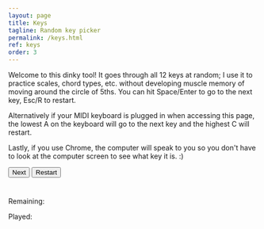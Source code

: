 ```yaml
---
layout: page
title: Keys
tagline: Random key picker
permalink: /keys.html
ref: keys
order: 3
---
```


<div>
  <p>
    Welcome to this dinky tool! It goes through all 12 keys at random; I use it to practice scales, chord types, etc. without developing muscle memory of moving around the circle of 5ths. You can hit Space/Enter to go to the next key, Esc/R to restart.
  </p>

  <p>
    Alternatively if your MIDI keyboard is plugged in when accessing this page, the lowest A on the keyboard will go to the next key and the highest C will restart.
  </p>

  <p>
    Lastly, if you use Chrome, the computer will speak to you so you don't have to look at the computer screen to see what key it is. :)
  </p>

  <button onclick="next()">Next</button>
  <button onclick="restart()">Restart</button>

  <h1 id="letter"></h1>

  <p>Remaining:</p>
  <ul id='list-1'></ul>

  <p>Played:</p>
  <ul id='list-2'></ul>
</div>


<script>
const ALL_KEYS = [
  'C',
  'C#/Db',
  'D',
  'D#/Eb',
  'E',
  'F',
  'F#/Gb',
  'G',
  'G#/Ab',
  'A',
  'A#/Bb',
  'B'
];

const remainingKeys = ALL_KEYS.slice();
const keysPlayed = [];
let _hasStarted = false;

// -- Helpers :)

function _shuffleArray(array) {
  for (let i = array.length - 1; i > 0; i--) {
    const j = Math.floor(Math.random() * (i + 1));
    [array[i], array[j]] = [array[j], array[i]];
  }
}

function updateLetterText (text) {
  const keyTextElem = document.getElementById('letter');
  keyTextElem.innerText = text;
}

function updateListContent () {
  const remainingListElem = document.getElementById('list-1');
  const playedListElem = document.getElementById('list-2');

  remainingListElem.innerHTML = '';
  playedListElem.innerHTML = '';

  for (const key of keysPlayed) {
    const newLiElem = document.createElement('li');
    newLiElem.innerText = key;
    playedListElem.appendChild(newLiElem);
  }

  for (const key of remainingKeys) {
    const newLiElem = document.createElement('li');
    newLiElem.innerText = key;
    remainingListElem.appendChild(newLiElem);
  }
}

function _handleCurrentKey () {
  updateLetterText(remainingKeys[0]);
  speak(remainingKeys[0]);
}

// -- TTS

function speak (key) {
  let contentToSpeak = key;
  if (key.includes('#')) {
    const [, keyFlat] = key.split('/');
    contentToSpeak = keyFlat.replace('b', ' flat');
  }
  if (contentToSpeak.startsWith('A')) {
    contentToSpeak = contentToSpeak.replace('A', 'Eh');
  }

  if (
    !!window.speechSynthesis &&
    !!window.speechSynthesis.speak
  ) {
    window.speechSynthesis.speak(new SpeechSynthesisUtterance(contentToSpeak));
  }
}

// -- MIDI

function onMIDISuccess(midiAccess) {
  const inputs = midiAccess.inputs;
  const outputs = midiAccess.outputs;

  for (const input of midiAccess.inputs.values()) {
    input.onmidimessage = getMIDIMessage;
  }
}

function onMIDIFailure() {
  window.alert('Could not access your MIDI devices.');
}

function getMIDIMessage(message) {
  const command = message.data[0];
  const note = message.data[1];
  const velocity = (message.data.length > 2) ? message.data[2] : 0; // a velocity value might not be included with a noteOff command

  switch (command) {
    case 144: // noteOn
      if (velocity > 0) {
        noteOn(note);
      }
      break;
    default:
      break
  }
}

function noteOn (note) {
  if (note === 21) {
    next();
  } else if (note === 108) {
    restart();
    next();
  }
}

// -- Buttons / Inputs

function _resetKeys () {
  remainingKeys.length = 0;
  remainingKeys.push(...ALL_KEYS.slice());
  _shuffleArray(remainingKeys);

  keysPlayed.length = 0;

  updateListContent();
}

function next () {
  if (!_hasStarted) {
    _handleCurrentKey();
    _hasStarted = true;
  } else if (remainingKeys.length === 0) {
    restart();
    next();
  } else {
    const key = remainingKeys.shift();
    keysPlayed.push(key);

    if (remainingKeys.length === 0) {
      updateLetterText('---');
    } else {
      _handleCurrentKey();
    }
  }
  updateListContent();
}

function restart () {
  _hasStarted = false;
  _resetKeys();
  updateLetterText('---');
  updateListContent();
}

function onKeystrokeDown (event) {
  if ([13, 32].includes(event.keyCode)) {
    next();
  } else if ([27, 82].includes(event.keyCode)) {
    restart();
  }
}

(function init () {
  navigator.requestMIDIAccess().then(onMIDISuccess, onMIDIFailure);
  _resetKeys();
  updateLetterText('---');

  document.addEventListener('keydown', onKeystrokeDown);
})();
</script>
